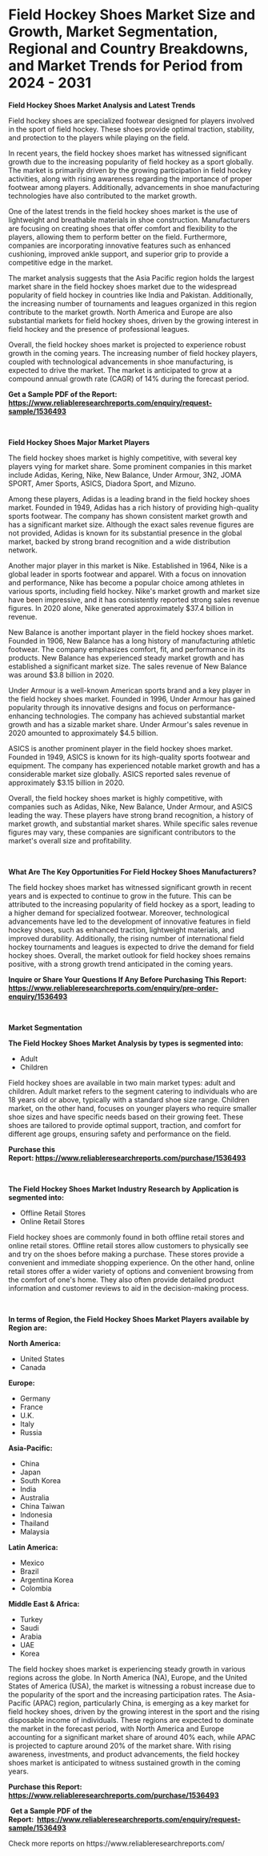 <p><h1>Field Hockey Shoes Market Size and Growth, Market Segmentation, Regional and Country Breakdowns, and Market Trends for Period from 2024 -  2031</h1></p><p><strong>Field Hockey Shoes Market Analysis and Latest Trends</strong></p>
<p><p>Field hockey shoes are specialized footwear designed for players involved in the sport of field hockey. These shoes provide optimal traction, stability, and protection to the players while playing on the field.</p><p>In recent years, the field hockey shoes market has witnessed significant growth due to the increasing popularity of field hockey as a sport globally. The market is primarily driven by the growing participation in field hockey activities, along with rising awareness regarding the importance of proper footwear among players. Additionally, advancements in shoe manufacturing technologies have also contributed to the market growth.</p><p>One of the latest trends in the field hockey shoes market is the use of lightweight and breathable materials in shoe construction. Manufacturers are focusing on creating shoes that offer comfort and flexibility to the players, allowing them to perform better on the field. Furthermore, companies are incorporating innovative features such as enhanced cushioning, improved ankle support, and superior grip to provide a competitive edge in the market.</p><p>The market analysis suggests that the Asia Pacific region holds the largest market share in the field hockey shoes market due to the widespread popularity of field hockey in countries like India and Pakistan. Additionally, the increasing number of tournaments and leagues organized in this region contribute to the market growth. North America and Europe are also substantial markets for field hockey shoes, driven by the growing interest in field hockey and the presence of professional leagues.</p><p>Overall, the field hockey shoes market is projected to experience robust growth in the coming years. The increasing number of field hockey players, coupled with technological advancements in shoe manufacturing, is expected to drive the market. The market is anticipated to grow at a compound annual growth rate (CAGR) of 14% during the forecast period.</p></p>
<p><strong>Get a Sample PDF of the Report:&nbsp; <a href="https://www.reliableresearchreports.com/enquiry/request-sample/1536493">https://www.reliableresearchreports.com/enquiry/request-sample/1536493</a></strong></p>
<p>&nbsp;</p>
<p><strong>Field Hockey Shoes Major Market Players</strong></p>
<p><p>The field hockey shoes market is highly competitive, with several key players vying for market share. Some prominent companies in this market include Adidas, Kering, Nike, New Balance, Under Armour, 3N2, JOMA SPORT, Amer Sports, ASICS, Diadora Sport, and Mizuno.</p><p>Among these players, Adidas is a leading brand in the field hockey shoes market. Founded in 1949, Adidas has a rich history of providing high-quality sports footwear. The company has shown consistent market growth and has a significant market size. Although the exact sales revenue figures are not provided, Adidas is known for its substantial presence in the global market, backed by strong brand recognition and a wide distribution network.</p><p>Another major player in this market is Nike. Established in 1964, Nike is a global leader in sports footwear and apparel. With a focus on innovation and performance, Nike has become a popular choice among athletes in various sports, including field hockey. Nike's market growth and market size have been impressive, and it has consistently reported strong sales revenue figures. In 2020 alone, Nike generated approximately $37.4 billion in revenue.</p><p>New Balance is another important player in the field hockey shoes market. Founded in 1906, New Balance has a long history of manufacturing athletic footwear. The company emphasizes comfort, fit, and performance in its products. New Balance has experienced steady market growth and has established a significant market size. The sales revenue of New Balance was around $3.8 billion in 2020.</p><p>Under Armour is a well-known American sports brand and a key player in the field hockey shoes market. Founded in 1996, Under Armour has gained popularity through its innovative designs and focus on performance-enhancing technologies. The company has achieved substantial market growth and has a sizable market share. Under Armour's sales revenue in 2020 amounted to approximately $4.5 billion.</p><p>ASICS is another prominent player in the field hockey shoes market. Founded in 1949, ASICS is known for its high-quality sports footwear and equipment. The company has experienced notable market growth and has a considerable market size globally. ASICS reported sales revenue of approximately $3.15 billion in 2020.</p><p>Overall, the field hockey shoes market is highly competitive, with companies such as Adidas, Nike, New Balance, Under Armour, and ASICS leading the way. These players have strong brand recognition, a history of market growth, and substantial market shares. While specific sales revenue figures may vary, these companies are significant contributors to the market's overall size and profitability.</p></p>
<p>&nbsp;</p>
<p><strong>What Are The Key Opportunities For Field Hockey Shoes Manufacturers?</strong></p>
<p><p>The field hockey shoes market has witnessed significant growth in recent years and is expected to continue to grow in the future. This can be attributed to the increasing popularity of field hockey as a sport, leading to a higher demand for specialized footwear. Moreover, technological advancements have led to the development of innovative features in field hockey shoes, such as enhanced traction, lightweight materials, and improved durability. Additionally, the rising number of international field hockey tournaments and leagues is expected to drive the demand for field hockey shoes. Overall, the market outlook for field hockey shoes remains positive, with a strong growth trend anticipated in the coming years.</p></p>
<p><strong>Inquire or Share Your Questions If Any Before Purchasing This Report: <a href="https://www.reliableresearchreports.com/enquiry/pre-order-enquiry/1536493">https://www.reliableresearchreports.com/enquiry/pre-order-enquiry/1536493</a></strong></p>
<p>&nbsp;</p>
<p><strong>Market Segmentation</strong></p>
<p><strong>The Field Hockey Shoes Market Analysis by types is segmented into:</strong></p>
<p><ul><li>Adult</li><li>Children</li></ul></p>
<p><p>Field hockey shoes are available in two main market types: adult and children. Adult market refers to the segment catering to individuals who are 18 years old or above, typically with a standard shoe size range. Children market, on the other hand, focuses on younger players who require smaller shoe sizes and have specific needs based on their growing feet. These shoes are tailored to provide optimal support, traction, and comfort for different age groups, ensuring safety and performance on the field.</p></p>
<p><strong>Purchase this Report:&nbsp;<a href="https://www.reliableresearchreports.com/purchase/1536493">https://www.reliableresearchreports.com/purchase/1536493</a></strong></p>
<p>&nbsp;</p>
<p><strong>The Field Hockey Shoes Market Industry Research by Application is segmented into:</strong></p>
<p><ul><li>Offline Retail Stores</li><li>Online Retail Stores</li></ul></p>
<p><p>Field hockey shoes are commonly found in both offline retail stores and online retail stores. Offline retail stores allow customers to physically see and try on the shoes before making a purchase. These stores provide a convenient and immediate shopping experience. On the other hand, online retail stores offer a wider variety of options and convenient browsing from the comfort of one's home. They also often provide detailed product information and customer reviews to aid in the decision-making process.</p></p>
<p>&nbsp;</p>
<p><strong>In terms of Region, the Field Hockey Shoes Market Players available by Region are:</strong></p>
<p>
    <p> <strong> North America: </strong>
        <ul>
            <li>United States</li>
            <li>Canada</li>
        </ul>
        </p> 
    <p> <strong> Europe: </strong>
        <ul>
            <li>Germany</li>
            <li>France</li>
            <li>U.K.</li>
            <li>Italy</li>
            <li>Russia</li>
        </ul>
        </p> 
    <p> <strong> Asia-Pacific: </strong>
        <ul>
            <li>China</li>
            <li>Japan</li>
            <li>South Korea</li>
            <li>India</li>
            <li>Australia</li>
            <li>China Taiwan</li>
            <li>Indonesia</li>
            <li>Thailand</li>
            <li>Malaysia</li>
        </ul>
        </p> 
    <p> <strong> Latin America: </strong>
        <ul>
            <li>Mexico</li>
            <li>Brazil</li>
            <li>Argentina Korea</li>
            <li>Colombia</li>
        </ul>
        </p> 
    <p> <strong> Middle East & Africa: </strong>
        <ul>
            <li>Turkey</li>
            <li>Saudi</li>
            <li>Arabia</li>
            <li>UAE</li>
            <li>Korea</li>
        </ul>
    </p>
    </p>
<p><p>The field hockey shoes market is experiencing steady growth in various regions across the globe. In North America (NA), Europe, and the United States of America (USA), the market is witnessing a robust increase due to the popularity of the sport and the increasing participation rates. The Asia-Pacific (APAC) region, particularly China, is emerging as a key market for field hockey shoes, driven by the growing interest in the sport and the rising disposable income of individuals. These regions are expected to dominate the market in the forecast period, with North America and Europe accounting for a significant market share of around 40% each, while APAC is projected to capture around 20% of the market share. With rising awareness, investments, and product advancements, the field hockey shoes market is anticipated to witness sustained growth in the coming years.</p></p>
<p><strong>Purchase this Report: <a href="https://www.reliableresearchreports.com/purchase/1536493">https://www.reliableresearchreports.com/purchase/1536493</a></strong></p>
<p>&nbsp;<strong>Get a Sample PDF of the Report:&nbsp;&nbsp;<a href="https://www.reliableresearchreports.com/enquiry/request-sample/1536493">https://www.reliableresearchreports.com/enquiry/request-sample/1536493</a></strong></p>
<p><strong></strong></p>
<p>Check more reports on https://www.reliableresearchreports.com/</p>